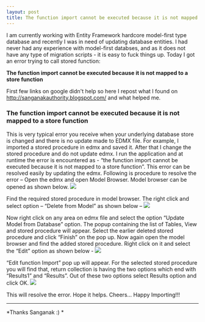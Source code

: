 ```yaml
---
layout: post
title: The function import cannot be executed because it is not mapped to a store function
---
```


I am currently working with Entity Framework hardcore model-first type database and recently I was in need of updating database entities. I had never had any experience with model-first databses, and as it does not have any type of migration scripts - it is easy to fuck things up. Today I got an error trying to call stored function: 

**The function import cannot be executed because it is not mapped to a store function**

First few links on google didn't help so here I repost what I found on http://sanganakauthority.blogspot.com/ and what helped me.

### The function import cannot be executed because it is not mapped to a store function


This is very typical error you receive when your underlying database store is changed and there is no update made to EDMX file.
For example, I imported a stored procedure in edmx and saved it. After that I change the stored procedure and do not update edmx. I run the application and at runtime the error is encountered as - “the function import cannot be executed because it is not mapped to a store function”.
This error can be resolved easily by updating the edmx. Following is procedure to resolve the error –
Open the edmx and open Model Browser. Model browser can be opened as shown below.
![](http://2.bp.blogspot.com/-nc3H2bB66bY/UdaQgKbB5LI/AAAAAAAAAZY/kRKevijp8XI/s1280/1.png)

Find the required stored procedure in model browser. The right click and select option – “Delete from Model” as shown below –
![](http://3.bp.blogspot.com/-gCIrqOojXtU/UdaQnOKk95I/AAAAAAAAAZg/0F3wKHnyLyA/s1280/2.png)

 
Now right click on any area on edmx file and select the option “Update Model from Database” option. The popup containing the list of Tables, View and stored procedure will appear. Select the earlier deleted stored procedure and click “Finish” on the pop up.
Now again open the model browser and find the added stored procedure. Right click on it and select the “Edit” option as shown below - 
![](http://4.bp.blogspot.com/-NmvCcKukQek/UdaQykG6eUI/AAAAAAAAAZo/cZNkGVzxD0I/s1280/3.png)
 
“Edit function Import” pop up will appear. For the selected stored procedure you will find that, return collection is having the two options which end with “Results1” and “Results”. Out of these two options select Results option and click OK.
![](http://4.bp.blogspot.com/-hbBQTNPzAgc/UdaQ4qee1SI/AAAAAAAAAZw/scXvN3oB4fU/s1280/4.png)

This will resolve the error. Hope it helps.
Cheers…
Happy Importing!!!

---

*Thanks Sanganak :) *
